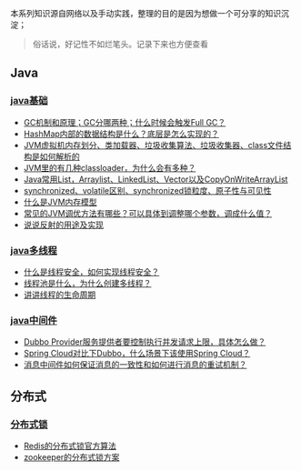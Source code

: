 本系列知识源自网络以及手动实践，整理的目的是因为想做一个可分享的知识沉淀；

> 俗话说，好记性不如烂笔头。记录下来也方便查看

<directory>

## Java
### [java基础](docs/java-basic)
- [GC机制和原理；GC分哪两种；什么时候会触发Full GC？](docs/java/java-basic/gc-mechanism-and-principle.md)
- [HashMap内部的数据结构是什么？底层是怎么实现的？](docs/java/java-basic/java-hashmap.md)
- [JVM虚拟机内存划分、类加载器、垃圾收集算法、垃圾收集器、class文件结构是如何解析的](docs/java/java-basic/jvm-memory-classloader-gc-class-structure.md)
- [JVM里的有几种classloader，为什么会有多种？](docs/java/java-basic/jvm-classloader.md)
- [Java常用List，Arraylist、LinkedList、Vector以及CopyOnWriteArrayList](docs/java/java-basic/Java-List-Arraylist-LinkedList-Vector-CopyOnWriteArrayList.md)
- [synchronized、volatile区别、synchronized锁粒度、原子性与可见性](docs/java/java-basic/java-synchronized-volatile.md)
- [什么是JVM内存模型](docs/java/java-basic/jvm-memory-module.md)
- [常见的JVM调优方法有哪些？可以具体到调整哪个参数，调成什么值？](docs/java/java-basic/jvm-args-optimization.md)
- [说说反射的用途及实现](docs/java/java-basic/java-reflection-realization.md)
### [java多线程](docs/java/java-multi-thread)
- [什么是线程安全，如何实现线程安全？](docs/java/java-multi-thread/java-thread-safe.md)
- [线程池是什么，为什么创建多线程？](docs/java/java-multi-thread/java-thread-pool-mechanism.md)
- [讲讲线程的生命周期](docs/java/java-multi-thread/java-thread-life-circle.md)
### [java中间件](docs/java/java中间件)

- [Dubbo Provider服务提供者要控制执行并发请求上限，具体怎么做？](docs/java/java中间件/Dubbo%20Provider%E6%9C%8D%E5%8A%A1%E6%8F%90%E4%BE%9B%E8%80%85%E8%A6%81%E6%8E%A7%E5%88%B6%E6%89%A7%E8%A1%8C%E5%B9%B6%E5%8F%91%E8%AF%B7%E6%B1%82%E4%B8%8A%E9%99%90%EF%BC%8C%E5%85%B7%E4%BD%93%E6%80%8E%E4%B9%88%E5%81%9A%EF%BC%9F.md)
- [Spring Cloud对比下Dubbo，什么场景下该使用Spring Cloud？](docs/java/java中间件/Spring%20Cloud%E5%AF%B9%E6%AF%94%E4%B8%8BDubbo%EF%BC%8C%E4%BB%80%E4%B9%88%E5%9C%BA%E6%99%AF%E4%B8%8B%E8%AF%A5%E4%BD%BF%E7%94%A8Spring%20Cloud%EF%BC%9F.md)
- [消息中间件如何保证消息的一致性和如何进行消息的重试机制？](docs/java/java中间件/%E6%B6%88%E6%81%AF%E4%B8%AD%E9%97%B4%E4%BB%B6%E5%A6%82%E4%BD%95%E4%BF%9D%E8%AF%81%E6%B6%88%E6%81%AF%E7%9A%84%E4%B8%80%E8%87%B4%E6%80%A7%E5%92%8C%E5%A6%82%E4%BD%95%E8%BF%9B%E8%A1%8C%E6%B6%88%E6%81%AF%E7%9A%84%E9%87%8D%E8%AF%95%E6%9C%BA%E5%88%B6%EF%BC%9F.md)


## 分布式
### [分布式锁](docs/java/distributed-lock)
- [Redis的分布式锁官方算法](docs/java/distributed-lock/redis.md)
- [zookeeper的分布式锁方案](docs/java/distributed-lock/zookeeper.md)

</directory>
